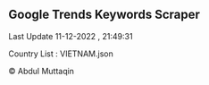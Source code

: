 

## Google Trends Keywords Scraper 
 
Last Update 11-12-2022 , 21:49:31

Country List :
VIETNAM.json



© Abdul Muttaqin 
